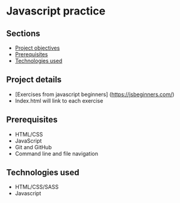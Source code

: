 # Javascript practice 

## Sections

- [Project objectives](#Project-objectives)
- [Prerequisites](#Prerequisites)
- [Technologies used](#technologies-used)

## Project details

- [Exercises from javascript beginners] (https://jsbeginners.com/)
- Index.html will link to each exercise

## Prerequisites

- HTML/CSS
- JavaScript
- Git and GitHub
- Command line and file navigation

## Technologies used
- HTML/CSS/SASS
- Javascript